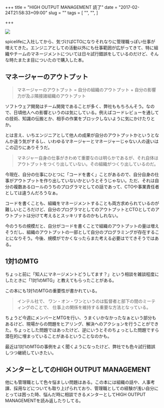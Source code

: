 +++
title = "HIGH OUTPUT MANAGEMENT 読了"
date = "2017-02-24T21:58:33+09:00"
slug = ""
tags = [
  "",
  "",
]

+++

<a href="https://www.amazon.co.jp/HIGH-OUTPUT-MANAGEMENT-%E3%82%A2%E3%83%B3%E3%83%89%E3%83%AA%E3%83%A5%E3%83%BC-S-%E3%82%B0%E3%83%AD%E3%83%BC%E3%83%96-ebook/dp/B01MU055XH/ref=as_li_ss_il?ie=UTF8&qid=1487942590&sr=8-1&keywords=high+output+management&linkCode=li3&tag=ukstudio0c-22&linkId=59e1cf53d3c891b6992d9a91f5ab2da3" target="_blank"><img border="0" src="//ws-fe.amazon-adsystem.com/widgets/q?_encoding=UTF8&ASIN=B01MU055XH&Format=_SL250_&ID=AsinImage&MarketPlace=JP&ServiceVersion=20070822&WS=1&tag=ukstudio0c-22" ></a><img src="https://ir-jp.amazon-adsystem.com/e/ir?t=ukstudio0c-22&l=li3&o=9&a=B01MU055XH" width="1" height="1" border="0" alt="" style="border:none !important; margin:0px !important;" />

spicelifeに入社してから、気づけばCTOになりそれなりに管理職っぽい仕事が増えてきた。エンジニアとしての活動以外にも仕事範囲が広がってきて、特に組織やチームのマネージメントについては日々試行錯誤をしているのだけど、そんな時たまたま目についたので購入した本。

## マネージャーのアウトプット

> マネージャーのアウトプット = 自分の組織のアウトプット + 自分の影響力が及ぶ隣接諸組織のアウトプット

ソフトウェア開発はチーム開発であることが多く、弊社ももちろんそう。なので、日頃他人への影響というのは気にしている。例えばコードレビューを通しての技術、知識の伝搬とか、相手の作業をブロックしないように気にかけたりとか。

とは言え、いちエンジニアとして他人の成果が自分のアウトプットかというとなんか違う気がするし、いわゆるマネージャーとマネージャーじゃない人の違いはこの辺りにありそうだ。

> マネジャー自身の仕事がきわめて重要なのは明らかであるが、それ自体はアウトプットをつくり出していない。その組織がつくり出しているのだ。

今現在、自分の仕事にひとつに「コードを書く」ことがあるので、自分自身の仕事がアウトプットを作り出していないかというとそうじゃない。ただ、それは自分の複数あるロールのうちのプログラマとしての話であって、CTOや事業責任者としては違うんだろうなぁ。

コードを書くことも、組織をマネージメントすることも両方求められているのが難しいところだけど、自分のプログラマとしてのアウトプットとCTOとしてのアウトプットは分けて考えるとスッキリするのかもしれない。

今のうちの規模だと、自分がコードを書くことで組織のアウトプットの量は増えそうだし、組織のアウトプットの一部として自分のプログラミングが存在することになりそう。今後、規模がでかくなったらまた考える必要はでてきそうではある。

## 1対1のMTG

ちょっと前に「知人にマネージメントどうしてます？」という相談を雑談程度にしたときに「1対1のMTG」と教えてもらったことがある。

この本にも1対1のMTGの重要性が書かれている。

> インテル社で、 ワン・オン・ワンというのは監督者と部下の間のミーティングのことで、 仕事上の関係を維持する重要な方法となっている。

ちょうど今週にメンバーとMTGを行い、うまくいかなかったなぁという部分もあるけど、現場からの問題をヒアリング、解決へのアクションを行うことができた。ちょっとした問題ではあったけど、逆にいうとそのちょっとした問題ですら潜在的に埋まっていることがあるということなのかも。

最近は1対1のMTGの事例をよく聞くようになったけど、弊社でも色々試行錯誤しつつ継続していきたい。

## メンターとしてのHIGH OUTPUT MANAGEMENT

他にも管理職として色々悩ましい問題はある。この本には組織の話や、人事考課、採用などについても取り上げられており、管理職としての経験が浅い自分にとっては困った時、悩んだ時に相談できるメンターとしてHIGH OUTPUT MANAGEMENTを読み返したりしてる。
